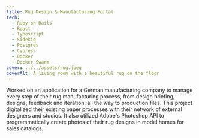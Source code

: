 ```yaml
---
title: Rug Design & Manufacturing Portal
tech:
  - Ruby on Rails
  - React
  - Typescript
  - Sidekiq
  - Postgres
  - Cypress
  - Docker
  - Docker Swarm
cover: ../../assets/rug.jpeg
coverAlt: A living room with a beautiful rug on the floor
---
```


Worked on an application for a German manufacturing company to manage every step of their rug manufacturing process, from design briefing,
designs, feedback and iteration, all the way to production files. This project digitalized their existing paper processes with their network of external designers and studios.
It also utilized Adobe's Photoshop API to programmatically create photos of their rug designs in model homes for sales catalogs.
